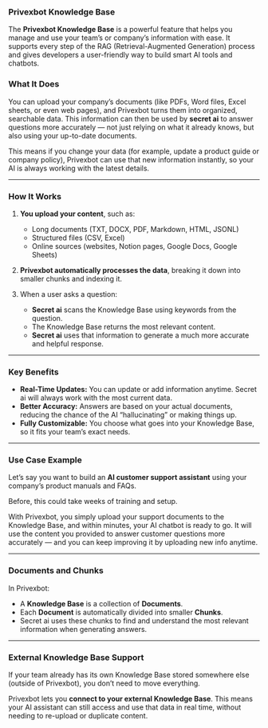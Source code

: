 ### Privexbot Knowledge Base

The **Privexbot Knowledge Base** is a powerful feature that helps you manage and use your team’s or company’s information with ease. It supports every step of the RAG (Retrieval-Augmented Generation) process and gives developers a user-friendly way to build smart AI tools and chatbots.

### What It Does

You can upload your company’s documents (like PDFs, Word files, Excel sheets, or even web pages), and Privexbot turns them into organized, searchable data. This information can then be used by **secret ai** to answer questions more accurately — not just relying on what it already knows, but also using your up-to-date documents.

This means if you change your data (for example, update a product guide or company policy), Privexbot can use that new information instantly, so your AI is always working with the latest details.

---

### How It Works

1. **You upload your content**, such as:

   * Long documents (TXT, DOCX, PDF, Markdown, HTML, JSONL)
   * Structured files (CSV, Excel)
   * Online sources (websites, Notion pages, Google Docs, Google Sheets)

2. **Privexbot automatically processes the data**, breaking it down into smaller chunks and indexing it.

3. When a user asks a question:

   * **Secret ai** scans the Knowledge Base using keywords from the question.
   * The Knowledge Base returns the most relevant content.
   * **Secret ai** uses that information to generate a much more accurate and helpful response.

---

### Key Benefits

* **Real-Time Updates:** You can update or add information anytime. Secret ai will always work with the most current data.
* **Better Accuracy:** Answers are based on your actual documents, reducing the chance of the AI “hallucinating” or making things up.
* **Fully Customizable:** You choose what goes into your Knowledge Base, so it fits your team’s exact needs.

---

### Use Case Example

Let’s say you want to build an **AI customer support assistant** using your company’s product manuals and FAQs.

Before, this could take weeks of training and setup.

With Privexbot, you simply upload your support documents to the Knowledge Base, and within minutes, your AI chatbot is ready to go. It will use the content you provided to answer customer questions more accurately — and you can keep improving it by uploading new info anytime.

---

### Documents and Chunks

In Privexbot:

* A **Knowledge Base** is a collection of **Documents**.
* Each **Document** is automatically divided into smaller **Chunks**.
* Secret ai uses these chunks to find and understand the most relevant information when generating answers.

---

### External Knowledge Base Support

If your team already has its own Knowledge Base stored somewhere else (outside of Privexbot), you don’t need to move everything.

Privexbot lets you **connect to your external Knowledge Base**. This means your AI assistant can still access and use that data in real time, without needing to re-upload or duplicate content.
